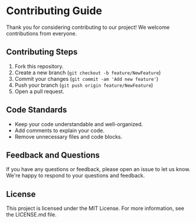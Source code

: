 # Contributing Guide

Thank you for considering contributing to our project! We welcome contributions from everyone.

## Contributing Steps

1. Fork this repository.
2. Create a new branch (`git checkout -b feature/NewFeature`)
3. Commit your changes (`git commit -am 'Add new feature'`)
4. Push your branch (`git push origin feature/NewFeature`)
5. Open a pull request.

## Code Standards

- Keep your code understandable and well-organized.
- Add comments to explain your code.
- Remove unnecessary files and code blocks.

## Feedback and Questions

If you have any questions or feedback, please open an issue to let us know. We're happy to respond to your questions and feedback.

## License

This project is licensed under the MIT License. For more information, see the LICENSE.md file.
